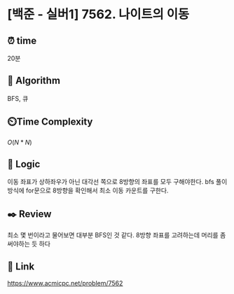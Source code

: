 # [백준 - 실버1] 7562. 나이트의 이동 
 
## ⏰  **time**
20분

## :pushpin: **Algorithm**
BFS, 큐

## ⏲️**Time Complexity**
$O(N*N)$

## :round_pushpin: **Logic**
이동 좌표가 상하좌우가 아닌 대각선 쪽으로 8방향의 좌표를 모두 구해야한다.
bfs 풀이 방식에 for문으로 8방향을 확인해서 최소 이동 카운트를 구한다.


## :black_nib: **Review**
최소 몇 번이라고 물어보면 대부분 BFS인 것 같다.
8방향 좌표를 고려하는데 머리를 좀 써야하는 듯 하다


## 📡 Link
https://www.acmicpc.net/problem/7562